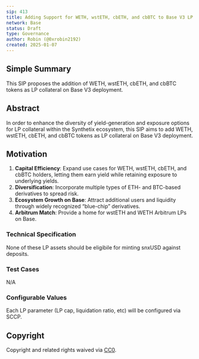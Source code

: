 ```yaml
---
sip: 413
title: Adding Support for WETH, wstETH, cbETH, and cbBTC to Base V3 LP
network: Base
status: Draft
type: Governance
author: Robin (@0xrobin2192)
created: 2025-01-07
---
```


## Simple Summary

This SIP proposes the addition of WETH, wstETH, cbETH, and cbBTC tokens as LP collateral on Base V3 deployment.

## Abstract

In order to enhance the diversity of yield-generation and exposure options for LP collateral within the Synthetix ecosystem, this SIP aims to add WETH, wstETH, cbETH, and cbBTC tokens as LP collateral on Base V3 deployment. 

## Motivation

1. **Capital Efficiency**: Expand use cases for WETH, wstETH, cbETH, and cbBTC holders, letting them earn yield while retaining exposure to underlying yields.  
2. **Diversification**: Incorporate multiple types of ETH- and BTC-based derivatives to spread risk.  
3. **Ecosystem Growth on Base**: Attract additional users and liquidity through widely recognized “blue-chip” derivatives.
4. **Arbitrum Match**: Provide a home for wstETH and WETH Arbitrum LPs on Base.

### Technical Specification

None of these LP assets should be eligibile for minting snxUSD against deposits.

### Test Cases

N/A

### Configurable Values

Each LP parameter (LP cap, liquidation ratio, etc) will be configured via SCCP.

## Copyright

Copyright and related rights waived via [CC0](https://creativecommons.org/publicdomain/zero/1.0/).
